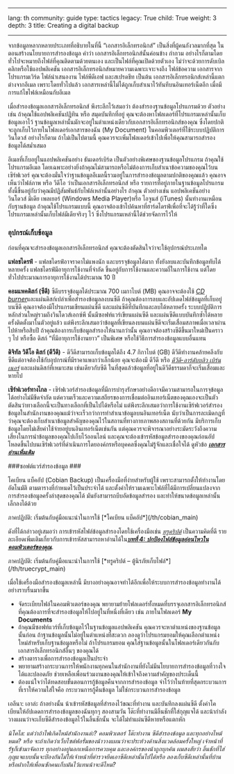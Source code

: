 

---

lang: th
community: guide
type: tactics
legacy: True
child: True
weight: 3
depth: 3
title: Creating a digital backup

---

จากข้อมูลหลากหลายประเภทที่อธิบายในที่นี้ “เอกสารอิเล็กทรอนิกส์” เป็นสิ่งที่ผู้คนกังวลมากที่สุด ในตอนสร้างนโยบายการสำรองข้อมูล คำว่า เอกสารอิเล็กทรอนิกส์นั้นค่อนข้าง กำกวม อย่างไรก็ตามโดยทั่วไปจะหมายถึงไฟล์ที่คุณติดตามด้วยตนเอง และเป็นไฟล์ที่คุณเปิดด้วยตัวเอง ไม่ว่าจะด้วยการดับเบิลคลิกหรือใช้แอปพลิเคชัน เอกสารอิเล็กทรอนิกส์หมายความเฉพาะเจาะจงถึง ไฟล์ข้อความ เอกสารจากโปรแกรมเวิร์ด ไฟล์นำเสนองาน ไฟล์พีดีเอฟ และสเปรดชีท เป็นต้น เอกสารอิเล็กทรอนิกส์เหล่านี้แตกต่างจากอีเมล เพราะโดยทั่วไปแล้ว เอกสารเหล่านี้ไม่ได้ถูกเก็บสำเนาไว้ทันทีบนอินเทอร์เน็ตอีก เมื่อมีการแก้ไขไฟล์เหมือนกับอีเมล

เมื่อสำรองข้อมูลเอกสารอิเล็กทรอนิกส์ พึงระลึกไว้เสมอว่า ต้องสำรองฐานข้อมูลโปรแกรมด้วย ตัวอย่างเช่น ถ้าคุณใช้แอปพลิเคชันปฏิทิน หรือ สมุดบันทึกที่อยู่ คุณจะต้องหาโฟลเดอร์ที่โปรแกรมเหล่านั้นเก็บข้อมูลเอาไว้ ฐานข้อมูลเหล่านั้นมักจะอยู่ในตำแหน่งเดียวกับเอกสารอิเล็กทรอนิกส์ของคุณ ซึ่งโดยปกติจะถูกเก็บไว้ภายในโฟลเดอร์เอกสารของฉัน (My Document) ในคอมพิวเตอร์ที่ใช้ระบบปฏิบัติการวินโดวส์ อย่างไรก็ตาม ถ้าไม่เป็นไปตามนี้ คุณควรจะเพิ่มโฟลเดอร์เข้าไปเพื่อให้คุณสามารถสำรองข้อมูลได้สม่ำเสมอ

อีเมลที่เก็บอยู่ในแอปพลิเคชันอย่าง ธันเดอร์เบิร์ด เป็นตัวอย่างพิเศษของฐานข้อมูลโปรแกรม ถ้าคุณใช้โปรแกรมอีเมล โดยเฉพาะอย่างยิ่งถ้าคุณไม่สามารถหรือไม่ต้องการเก็บสำเนาข้อความของคุณไว้บนเซิร์ฟเวอร์ คุณจะต้องมั่นใจว่าฐานข้อมูลอีเมลนี้รวมอยู่ในการสำรองข้อมูลตามปกติของคุณแล้ว คุณอาจเห็นว่าไฟล์ภาพ หรือ วีดีโอ ว่าเป็นเอกสารอิเล็กทรอนิกส์ หรือ รายการที่อยู่ภายในฐานข้อมูลโปรแกรม ทั้งนี้ขึ้นอยู่กับว่าคุณมีปฏิสัมพันธ์กับไฟล์เหล่านั้นอย่างไร ถ้าคุณ ตัวอย่างเช่น แอปพลิเคชันอย่าง วินโดวส์ มีเดีย เพลเยอร์ (Windows Media Player)หรือ ไอจูนส์ (iTunes) นั้นทำงานเหมือนกับฐานข้อมูล ถ้าคุณใช้โปรแกรมแบบนี้ คุณอาจต้องเข้าไปค้นหาที่ฮาร์ดไดรฟ์เพื่อที่จะได้รู้ว่าที่ใดซึ่งโปรแกรมเหล่านั้นเก็บไฟล์มีเดียจริงๆ ไว้ ซึ่งโปรแกรมเหล่านี้ได้ช่วยจัดการไว้ให้ 


### อุปกรณ์เก็บข้อมูล ###

ก่อนที่คุณจะสำรองข้อมูลเอกสารอิเล็กทรอนิกส์ คุณจะต้องตัดสินใจว่าจะใช้อุปกรณ์ประเภทใด

**แฟลชไดรฟ์** - แฟลชไดรฟ์อาจราคาไม่แพงนัก และบรรจุข้อมูลได้มาก ทั้งยังลบและบันทึกข้อมูลทับได้หลายครั้ง  แฟลชไดรฟ์มีอายุการใช้งานที่จำกัด ขึ้นอยู่กับการใช้งานและความถี่ในการใช้งาน แต่โดยทั่วไปประมาณการอายุการใช้งานได้ประมาณ 10 ปี

**คอมแพคดิสก์ (ซีดี)** ซีดีบรรจุข้อมูลได้ประมาณ 700 เมกาไบต์ (MB) คุณอาจจะต้องใช้ [*CD burner*](/th/glossary#CD_burner)และแผ่นดิสก์เปล่าเพื่อสำรองข้อมูลลงบนซีดี ถ้าคุณต้องการลบและอัปเดดไฟล์ข้อมูลที่เก็บอยู่บนซีดี คุณอาจต้องมีโปรแกรมเขียนแผ่นซีดี และแผ่นซีดีที่บันทึกและลบได้หลายครั้ง ระบบปฏิบัติการหลักส่วนใหญ่รวมถึงวินโดวส์เอกซ์พี นั้นมีซอฟท์แวร์เขียนแผ่นซีดี และแผ่นซีดีแบบบันทึกซ้ำได้หลายครั้งติดตั้งมาในตัวอยู่แล้ว แต่พึงระลึกเสมอว่าข้อมูลที่เขียนลงบนแผ่นซีดีจะเริ่มเสื่อมสภาพเมื่อเวลาผ่านไปห้าหรือสิบปี ถ้าคุณต้องการเก็บข้อมูลสำรองให้นานกว่านั้น คุณอาจต้องสร้างซีดีขึ้นมาใหม่เป็นคราว ๆ ไป หรือซื้อ ดิสก์ “ที่มีอายุการใช้งานยาว” เป็นพิเศษ หรือใช้วิธีการสำรองข้อมูลแบบอื่นแทน

**ดิจิทัล วิดีโอ ดิสก์ (ดีวีดี)** - ดีวีดีสามารถเก็บข้อมูลได้ถึง 4.7 กิกาไบต์ (GB) ดีวีดีทำงานคล้ายคลึงกับซีดีแต่อาจต้องใช้กับอุปกรณ์ที่มีราคาแพงกว่าเล็กน้อย คุณจะต้องมี ดีวีดี หรือ [*ดีวีดี-อาร์ดับบลิว เบิร์นเนอร์*](/th/glossary#CD_burner) และแผ่นดิสก์ที่เหมาะสม เช่นเดียวกับซีดี ในที่สุดแล้วข้อมูลที่อยู่ในดีวีดีธรรมดาก็จะเริ่มเสื่อมและหายไป


**เซิร์ฟเวอร์ทางไกล** - เซิร์ฟเวอร์สำรองข้อมูลที่มีการบำรุงรักษาอย่างดีอาจมีความสามารถในการจุข้อมูลได้อย่างไม่มีขีดจำกัด แต่ความเร็วและความเสถียรของการเชื่อมต่ออินเทอร์เน็ตของคุณเองจะเป็นตัวตัดสินว่าทางเลือกนี้จะเป็นทางเลือกที่เป็นไปได้หรือไม่ แต่พึงระลึกเสมอว่าการใช้งานเซิร์ฟเวอร์สำรองข้อมูลในสำนักงานของคุณแม้ว่าจะเร็วกว่าการทำสำเนาข้อมูลบนอินเทอร์เน็ต นับว่าเป็นการละเมิดกฎที่ว่าคุณจะต้องเก็บสำเนาข้อมูลสำคัญของคุณไว้ในสถานที่ทางกายภาพสองสถานที่ด้วยกัน มีบริการเก็บข้อมูลโดยไม่เสียค่าใช้จ่ายอยู่บนอินเทอร์เน็ตเช่นกัน แต่คุณควรจะพิจารณาอย่างระมัดระวังถึงความเสี่ยงในการนำข้อมูลของคุณไปเก็บไว้ออนไลน์ และคุณจะต้องเข้ารหัสข้อมูลสำรองของคุณก่อนอัปโหลดขึ้นไปบนเซิร์ฟเวอร์ที่ดำเนินการโดยองค์กรหรือบุคคลซึ่งคุณไม่รู้จักและเชื่อใจได้ ดูหัวข้อ [***เอกสารอ่านเพิ่มเติม***](/th/chapter_5_5) 

###ซอฟต์แวร์สำรองข้อมูล ###

โคเบียน แบ็คอัป (Cobian Backup) เป็นเครื่องมือที่ง่ายสำหรับผู้ใช้ เพราะสามารถตั้งให้ทำงานโดยอัตโนมัติ ตามตารางที่กำหนดไว้เป็นประจำได้ และตั้งค่าให้รวมเฉพาะไฟล์ที่ได้มีการเปลี่ยนแปลงจากการสำรองข้อมูลครั้งล่าสุดของคุณได้ มันยังสามารถบีบอัดข้อมูลสำรอง และทำให้ขนาดข้อมูลเหล่านั้นเล็กลงได้ด้วย

<div class="getstarted" markdown="1">
ภาคปฏิบัติ: เริ่มต้นกับคู่มือแนะนำในการใช้  [*โคเบียน แบ็คอัป*](/th/cobian_main)
</div>

ดังที่ได้กล่าวอยู่เสมอว่า การเข้ารหัสไฟล์ข้อมูลสำรองโดยใช้เครื่องมือเช่น [*ทรูคริปต์*](/th/glossary#TrueCrypt) เป็นความคิดที่ดี รายละเอียดเพิ่มเติมเกี่ยวกับการเข้ารหัสสามารถหาอ่านได้ใน[***บทที่ 4: ปกป้องไฟล์ข้อมูลอ่อนไหวในคอมพิวเตอร์ของคุณ***](/th/chapter-4).

<div class="getstarted" markdown="1">
ภาคปฏิบัติ: เริ่มต้นกับคู่มือแนะนำในการใช้ [*ทรูคริปต์ – ตู้นิรภัยเก็บไฟล์*](/th/truecrypt_main)
</div>
<p>

เมื่อใช้เครื่องมือสำรองข้อมูลเหล่านี้ มีบางอย่างคุณอาจทำได้อีกเพื่อให้ระบบการสำรองข้อมูลทำงานได้อย่างราบรื่นมากขึ้น

- จัดระเบียบไฟล์ในคอมพิวเตอร์ของคุณ พยายามย้ายโฟลเดอร์ทั้งหมดที่บรรจุเอกสารอิเล็กทรอนิกส์ที่คุณต้องการที่จะสำรองข้อมูลให้ไปอยู่ในที่หนึ่งที่เดียว เช่น ภายในโฟลเดอร์  **My Documents** 
- ถ้าคุณมีซอฟท์แวร์ที่เก็บข้อมูลไว้ในฐานข้อมูลแอปพลิเคชัน คุณควรจะหาตำแหน่งของฐานข้อมูลนั้นก่อน ถ้าฐานข้อมูลนั้นไม่อยู่ในตำแหน่งที่สะดวก ลองดูว่าโปรแกรมยอมให้คุณเลือกตำแหน่งใหม่สำหรับเก็บฐานข้อมูลหรือไม่ ถ้าโปรแกรมยอม คุณใส่ฐานข้อมูลนั้นในโฟลเดอร์เดียวกันกับเอกสารอิเล็กทรอนิกส์อื่นๆ ของคุณได้
- สร้างตารางเพื่อการสำรองข้อมูลเป็นประจำ
- พยายามสร้างกระบวนการให้พนักงานทุกคนในสำนักงานที่ยังไม่มีนโยบายการสำรองข้อมูลที่วางใจได้และปลอดภัย ช่วยเหลือเพื่อนร่วมงานของคุณให้เข้าใจถึงความสำคัญของประเด็นนี้
- ต้องแน่ใจว่าได้ทดสอบขั้นตอนการกู้ข้อมูลคืนจากการสำรองข้อมูล จำไว้ว่าในท้ายที่สุดกระบวนการที่เราให้ความใส่ใจคือ กระบวนการกู้คืนข้อมูล ไม่ใช่กระบวนการสำรองข้อมูล



<div class="background" markdown="1">
เอลีนา: เอาล่ะ ถ้าอย่างนั้น น้าเข้ารหัสข้อมูลที่สำรองไว้ขณะที่ทำงาน และบันทึกลงแผ่นซีดี ตั้งค่าโคเบียนให้อัปเดดการสำรองข้อมูลของฉันทุกๆ สองสามวัน  โต๊ะที่ทำงานมีลิ้นชักที่ใส่กุญแจได้ และน้ากำลังวางแผนว่าจะเก็บซีดีสำรองข้อมูลไว้ในลิ้นชักนั้น จะได้ไม่ทำแผ่นซีดีหายหรือแตกหัก

<i>นิโคไล: แต่ว่าถ้าไฟเกิดไหม้สำนักงานล่ะ? คอมพิวเตอร์ โต๊ะทำงาน ซีดีสำรองข้อมูล และทุกอย่างไหม้หมด? หรือ จะถ้าเกิดว่าเว็บไซต์ฟอรั่มของน้าวางแผนว่าจะประท้วงด้านสิ่งแวดล้อมครั้งใหญ่ เจ้าหน้าที่รัฐก็เข้ามาจัดการ ทุกอย่างอยู่นอกเหนือการควบคุม และองค์กรของน้าถูกบุกค้น ผมสงสัยว่า ลิ้นชักที่ใส่กุญแจแบบนั้นจะป้องกันไม่ให้เจ้าหน้าที่ตำรวจยึดเอาซีดีเหล่านั้นไปได้หรือ ลองเก็บซีดีเหล่านั้นที่บ้าน หรือฝากให้เพื่อนซักคนเก็บมันไว้แทนน้าจะดีไหม?
</div>

